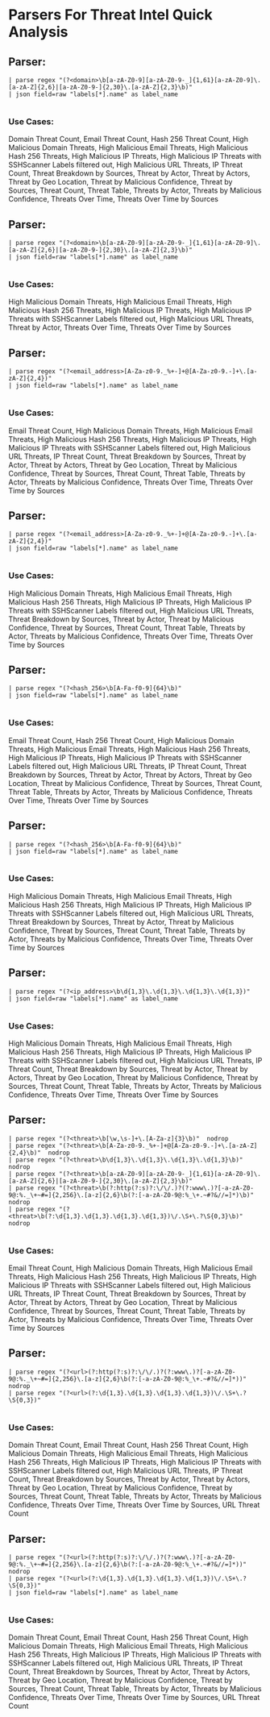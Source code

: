 # Parsers For Threat Intel Quick Analysis

## Parser:
```
| parse regex "(?<domain>\b[a-zA-Z0-9][a-zA-Z0-9-_]{1,61}[a-zA-Z0-9]\.[a-zA-Z]{2,6}|[a-zA-Z0-9-]{2,30}\.[a-zA-Z]{2,3}\b)"
| json field=raw "labels[*].name" as label_name 
 
```
### Use Cases:
Domain Threat Count, Email Threat Count, Hash 256 Threat Count, High Malicious Domain Threats, High Malicious Email Threats, High Malicious Hash 256 Threats, High Malicious IP Threats, High Malicious IP Threats with SSHScanner Labels filtered out, High Malicious URL Threats, IP Threat Count, Threat Breakdown by Sources, Threat by Actor, Threat by Actors, Threat by Geo Location, Threat by Malicious Confidence, Threat by Sources, Threat Count, Threat Table, Threats by Actor, Threats by Malicious Confidence, Threats Over Time, Threats Over Time by Sources



## Parser:
```
| parse regex "(?<domain>\b[a-zA-Z0-9][a-zA-Z0-9-_]{1,61}[a-zA-Z0-9]\.[a-zA-Z]{2,6}|[a-zA-Z0-9-]{2,30}\.[a-zA-Z]{2,3}\b)" 
| json field=raw "labels[*].name" as label_name 
 
```
### Use Cases:
High Malicious Domain Threats, High Malicious Email Threats, High Malicious Hash 256 Threats, High Malicious IP Threats, High Malicious IP Threats with SSHScanner Labels filtered out, High Malicious URL Threats, Threat by Actor, Threats Over Time, Threats Over Time by Sources



## Parser:
```
| parse regex "(?<email_address>[A-Za-z0-9._%+-]+@[A-Za-z0-9.-]+\.[a-zA-Z]{2,4})"
| json field=raw "labels[*].name" as label_name 
 
```
### Use Cases:
Email Threat Count, High Malicious Domain Threats, High Malicious Email Threats, High Malicious Hash 256 Threats, High Malicious IP Threats, High Malicious IP Threats with SSHScanner Labels filtered out, High Malicious URL Threats, IP Threat Count, Threat Breakdown by Sources, Threat by Actor, Threat by Actors, Threat by Geo Location, Threat by Malicious Confidence, Threat by Sources, Threat Count, Threat Table, Threats by Actor, Threats by Malicious Confidence, Threats Over Time, Threats Over Time by Sources



## Parser:
```
| parse regex "(?<email_address>[A-Za-z0-9._%+-]+@[A-Za-z0-9.-]+\.[a-zA-Z]{2,4})" 
| json field=raw "labels[*].name" as label_name 
 
```
### Use Cases:
High Malicious Domain Threats, High Malicious Email Threats, High Malicious Hash 256 Threats, High Malicious IP Threats, High Malicious IP Threats with SSHScanner Labels filtered out, High Malicious URL Threats, Threat Breakdown by Sources, Threat by Actor, Threat by Malicious Confidence, Threat by Sources, Threat Count, Threat Table, Threats by Actor, Threats by Malicious Confidence, Threats Over Time, Threats Over Time by Sources



## Parser:
```
| parse regex "(?<hash_256>\b[A-Fa-f0-9]{64}\b)"
| json field=raw "labels[*].name" as label_name 
 
```
### Use Cases:
Email Threat Count, Hash 256 Threat Count, High Malicious Domain Threats, High Malicious Email Threats, High Malicious Hash 256 Threats, High Malicious IP Threats, High Malicious IP Threats with SSHScanner Labels filtered out, High Malicious URL Threats, IP Threat Count, Threat Breakdown by Sources, Threat by Actor, Threat by Actors, Threat by Geo Location, Threat by Malicious Confidence, Threat by Sources, Threat Count, Threat Table, Threats by Actor, Threats by Malicious Confidence, Threats Over Time, Threats Over Time by Sources



## Parser:
```
| parse regex "(?<hash_256>\b[A-Fa-f0-9]{64}\b)" 
| json field=raw "labels[*].name" as label_name 
 
```
### Use Cases:
High Malicious Domain Threats, High Malicious Email Threats, High Malicious Hash 256 Threats, High Malicious IP Threats, High Malicious IP Threats with SSHScanner Labels filtered out, High Malicious URL Threats, Threat Breakdown by Sources, Threat by Actor, Threat by Malicious Confidence, Threat by Sources, Threat Count, Threat Table, Threats by Actor, Threats by Malicious Confidence, Threats Over Time, Threats Over Time by Sources



## Parser:
```
| parse regex "(?<ip_address>\b\d{1,3}\.\d{1,3}\.\d{1,3}\.\d{1,3})" 
| json field=raw "labels[*].name" as label_name 
 
```
### Use Cases:
High Malicious Domain Threats, High Malicious Email Threats, High Malicious Hash 256 Threats, High Malicious IP Threats, High Malicious IP Threats with SSHScanner Labels filtered out, High Malicious URL Threats, IP Threat Count, Threat Breakdown by Sources, Threat by Actor, Threat by Actors, Threat by Geo Location, Threat by Malicious Confidence, Threat by Sources, Threat Count, Threat Table, Threats by Actor, Threats by Malicious Confidence, Threats Over Time, Threats Over Time by Sources



## Parser:
```
| parse regex "(?<threat>\b[\w,\s-]+\.[A-Za-z]{3}\b)"  nodrop
| parse regex "(?<threat>\b[A-Za-z0-9._%+-]+@[A-Za-z0-9.-]+\.[a-zA-Z]{2,4}\b)"  nodrop
| parse regex "(?<threat>\b\d{1,3}\.\d{1,3}\.\d{1,3}\.\d{1,3}\b)" nodrop
| parse regex "(?<threat>\b[a-zA-Z0-9][a-zA-Z0-9-_]{1,61}[a-zA-Z0-9]\.[a-zA-Z]{2,6}|[a-zA-Z0-9-]{2,30}\.[a-zA-Z]{2,3}\b)" 
| parse regex "(?<threat>\b(?:http(?:s)?:\/\/.)?(?:www\.)?[-a-zA-Z0-9@:%._\+~#=]{2,256}\.[a-z]{2,6}\b(?:[-a-zA-Z0-9@:%_\+.~#?&//=]*)\b)" nodrop
| parse regex "(?<threat>\b(?:\d{1,3}.\d{1,3}.\d{1,3}.\d{1,3})\/.\S+\.?\S{0,3}\b)" nodrop
 
```
### Use Cases:
Email Threat Count, High Malicious Domain Threats, High Malicious Email Threats, High Malicious Hash 256 Threats, High Malicious IP Threats, High Malicious IP Threats with SSHScanner Labels filtered out, High Malicious URL Threats, IP Threat Count, Threat Breakdown by Sources, Threat by Actor, Threat by Actors, Threat by Geo Location, Threat by Malicious Confidence, Threat by Sources, Threat Count, Threat Table, Threats by Actor, Threats by Malicious Confidence, Threats Over Time, Threats Over Time by Sources



## Parser:
```
| parse regex "(?<url>(?:http(?:s)?:\/\/.)?(?:www\.)?[-a-zA-Z0-9@:%._\+~#=]{2,256}\.[a-z]{2,6}\b(?:[-a-zA-Z0-9@:%_\+.~#?&//=]*))" nodrop
| parse regex "(?<url>(?:\d{1,3}.\d{1,3}.\d{1,3}.\d{1,3})\/.\S+\.?\S{0,3})"
 
```
### Use Cases:
Domain Threat Count, Email Threat Count, Hash 256 Threat Count, High Malicious Domain Threats, High Malicious Email Threats, High Malicious Hash 256 Threats, High Malicious IP Threats, High Malicious IP Threats with SSHScanner Labels filtered out, High Malicious URL Threats, IP Threat Count, Threat Breakdown by Sources, Threat by Actor, Threat by Actors, Threat by Geo Location, Threat by Malicious Confidence, Threat by Sources, Threat Count, Threat Table, Threats by Actor, Threats by Malicious Confidence, Threats Over Time, Threats Over Time by Sources, URL Threat Count



## Parser:
```
| parse regex "(?<url>(?:http(?:s)?:\/\/.)?(?:www\.)?[-a-zA-Z0-9@:%._\+~#=]{2,256}\.[a-z]{2,6}\b(?:[-a-zA-Z0-9@:%_\+.~#?&//=]*))" nodrop
| parse regex "(?<url>(?:\d{1,3}.\d{1,3}.\d{1,3}.\d{1,3})\/.\S+\.?\S{0,3})"
| json field=raw "labels[*].name" as label_name 
 
```
### Use Cases:
Domain Threat Count, Email Threat Count, Hash 256 Threat Count, High Malicious Domain Threats, High Malicious Email Threats, High Malicious Hash 256 Threats, High Malicious IP Threats, High Malicious IP Threats with SSHScanner Labels filtered out, High Malicious URL Threats, IP Threat Count, Threat Breakdown by Sources, Threat by Actor, Threat by Actors, Threat by Geo Location, Threat by Malicious Confidence, Threat by Sources, Threat Count, Threat Table, Threats by Actor, Threats by Malicious Confidence, Threats Over Time, Threats Over Time by Sources, URL Threat Count


